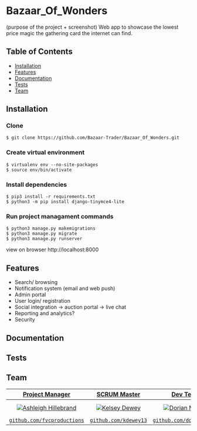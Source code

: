 # Bazaar_Of_Wonders
(purpose of the project + screenshot)
Web app to showcase the lowest price magic the gathering card the internet can find.

## Table of Contents

- [Installation](#installation)
- [Features](#features)
- [Documentation](#documentation)
- [Tests](#tests)
- [Team](#team)

## Installation

### Clone
```shell
$ git clone https://github.com/Bazaar-Trader/Bazaar_Of_Wonders.git
```
 ### Create virtual environment
```shell
$ virtualenv env --no-site-packages
$ source env/bin/activate
```
### Install dependencies
```shell
$ pip3 install -r requirements.txt
$ python3 -m pip install django-tinymce4-lite
```
### Run project managament commands 
```shell
$ python3 manage.py makemigrations
$ python3 manage.py migrate
$ python3 manage.py runserver
```
view on browser http://localhost:8000 
 
 ## Features

 - Search/ browsing
 - Notification system (email and web push)
 - Admin portal
 - User login/ registration
 - Social integration -> auction portal -> live chat
 - Reporting and analytics?
 - Security
 
 ## Documentation
 
 ## Tests
 
 ## Team
 
| <a href="http://github.com/ahillebra" target="_blank">**Project Manager**</a> | <a href="http://github.com/kdewey13" target="_blank">**SCRUM Master**</a> | <a href="http://github.com/dorianmeade" target="_blank">**Dev Team**</a> | <a href="http://github.com/dorianmeade" target="_blank">**Dev Team**</a> | <a href="http://github.com/dorianmeade" target="_blank">**Dev Team**</a> |
| :---: |:---:| :---:| :---:| :---:|
| [![Ashleigh Hillebrand](https://avatars0.githubusercontent.com/u/41175151?s=460&u=e59b91d99418dbeca3f3db49c3cb534fd6308dcb&v=4&s=200)](http://github.com/ahillebra) | [![Kelsey Dewey](https://avatars0.githubusercontent.com/u/40505163?s=400&u=e48b8b620316f566a560a3f5ad7ba56492233c0c&v=4s&=200)](http://github.com/kdewey13) | [![Dorian Meade](https://avatars2.githubusercontent.com/u/32111245?s=460&u=ddbe2f1c66d7c31f85f7f3f308b794f199d361ad&v=4s&=150)](http://github.com/dorianmeade) | [![Konstantin Kerekovskik](https://avatars3.githubusercontent.com/u/23172746?s=400&v=4&s=200)](http://github.com/kerekovskik) | [![Matthew Rabe](https://avatars0.githubusercontent.com/u/44124858?s=400&v=4&s=200)](http://github.com/matthewrabe) 
| <a href="http://github.com/dorianmeade" target="_blank">`github.com/fvcproductions`</a> | <a href="http://github.com/kdewey13" target="_blank">`github.com/kdewey13`</a> | <a href="http://github.com/dorianmeade" target="_blank">`github.com/dorianmeade`</a> | <a href="http://github.com/kerekovskik" target="_blank">`github.com/kerekovskik`</a> | <a href="http://github.com/matthewrabe" target="_blank">`github.com/matthewrabe`</a> |


 

